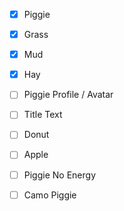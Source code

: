 - [x] Piggie
- [x] Grass
- [x] Mud
- [x] Hay

- [ ] Piggie Profile / Avatar
- [ ] Title Text
- [ ] Donut
- [ ] Apple
- [ ] Piggie No Energy
- [ ] Camo Piggie